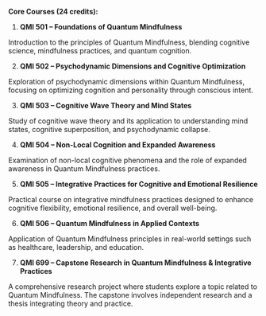 **Core Courses (24 credits):**

1.	**QMI 501 – Foundations of Quantum Mindfulness**

Introduction to the principles of Quantum Mindfulness, blending cognitive science, mindfulness practices, and quantum cognition.

2.	**QMI 502 – Psychodynamic Dimensions and Cognitive Optimization**

Exploration of psychodynamic dimensions within Quantum Mindfulness, focusing on optimizing cognition and personality through conscious intent.

3.	**QMI 503 – Cognitive Wave Theory and Mind States**

Study of cognitive wave theory and its application to understanding mind states, cognitive superposition, and psychodynamic collapse.

4.	**QMI 504 – Non-Local Cognition and Expanded Awareness**

Examination of non-local cognitive phenomena and the role of expanded awareness in Quantum Mindfulness practices.

5.	**QMI 505 – Integrative Practices for Cognitive and Emotional Resilience**

Practical course on integrative mindfulness practices designed to enhance cognitive flexibility, emotional resilience, and overall well-being.

6.	**QMI 506 – Quantum Mindfulness in Applied Contexts**

Application of Quantum Mindfulness principles in real-world settings such as healthcare, leadership, and education.

7.	**QMI 699 – Capstone Research in Quantum Mindfulness & Integrative Practices**

A comprehensive research project where students explore a topic related to Quantum Mindfulness. The capstone involves independent research and a thesis integrating theory and practice.